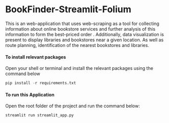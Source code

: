 # BookFinder-Streamlit-Folium
This is an web-application that uses web-scraping as a tool for collecting information about online bookstore services and further analysis of this information to form the best-priced order . Additionally, data visualization is present to display libraries and bookstores near a given location. As well as route planning, identification of the nearest bookstores and libraries.
#### To install relevant packages
Open your shell or terminal and install the relevant packages using the command below

```python
pip install -r requirements.txt
```

#### To run this Application
Open the root folder of the project and run the command below:
```python
streamlit run streamlit_app.py
```
